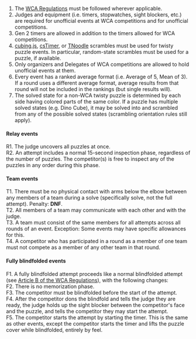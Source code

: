 1. The [WCA Regulations](https://www.worldcubeassociation.org/regulations/full/) must be followed wherever applicable.
2. Judges and equipment (i.e. timers, stopwatches, sight blockers, etc.) are required for unofficial events at WCA
   competitions and for unofficial competitions.
3. Gen 2 timers are allowed in addition to the timers allowed for WCA competitions.
4. [cubing.js](https://experiments.cubing.net/cubing.js/mark3/), [csTimer](https://cstimer.net/), or
   [TNoodle](https://www.worldcubeassociation.org/regulations/scrambles/) scrambles must be used for twisty puzzle
   events. In particular, random-state scrambles must be used for a puzzle, if available.
5. Only organizers and Delegates of WCA competitions are allowed to hold unofficial events at them.
6. Every event has a ranked average format (i.e. Average of 5, Mean of 3). If a round uses a different average format,
   average results from that round will not be included in the rankings (but single results will).
7. The solved state for a non-WCA twisty puzzle is determined by each side having colored parts of the same color. If a
   puzzle has multiple solved states (e.g. Dino Cube), it may be solved into and scrambled from any of the possible
   solved states (scrambling orientation rules still apply).

#### Relay events

R1. The judge uncovers all puzzles at once.\
R2. An attempt includes a normal 15-second inspection phase, regardless of the number of puzzles. The competitor(s) is
free to inspect any of the puzzles in any order during this phase.

#### Team events

T1. There must be no physical contact with arms below the elbow between any members of a team during a solve
(specifically solve, not the full attempt). Penalty: **DNF**.\
T2. All members of a team may communicate with each other and with the judge.\
T3. A team must consist of the same members for all attempts across all rounds of an event. Exception: Some events may
have specific allowances for this.\
T4. A competitor who has participated in a round as a member of one team must not compete as a member of any other team
in that round.

#### Fully blindfolded events

F1. A fully blindfolded attempt proceeds like a normal blindfolded attempt (see
[Article B of the WCA Regulations](https://www.worldcubeassociation.org/regulations/full#article-B-blindfolded)), with
the following changes:\
F2. There is no memorization phase.\
F3. The competitor must be blindfolded before the start of the attempt.\
F4. After the competitor dons the blindfold and tells the judge they are ready, the judge holds up the sight blocker
between the competitor's face and the puzzle, and tells the competitor they may start the attempt.\
F5. The competitor starts the attempt by starting the timer. This is the same as other events, except the competitor
starts the timer and lifts the puzzle cover while blindfolded, entirely by feel.
